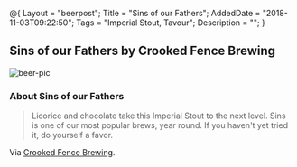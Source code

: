 @{
    Layout = "beerpost";
    Title = "Sins of our Fathers";
    AddedDate = "2018-11-03T09:22:50";
    Tags = "Imperial Stout, Tavour";
    Description = "";
}

## Sins of our Fathers by Crooked Fence Brewing

![beer-pic]

### About Sins of our Fathers

> Licorice and chocolate take this Imperial Stout to the next level.  Sins is one of our most popular brews, year round.  If you haven't yet tried it, do yourself a favor.

Via [Crooked Fence Brewing][untappd-url].

[untappd-url]: <https://www.crookedfencebrewing.com/ourbeer.html>
[beer-pic]: https://jasonpowley.com/assets/img/2018-11-03-sins-of-our-fathers.jpeg "Sins of our Fathers by Crooked Fence Brewing"

